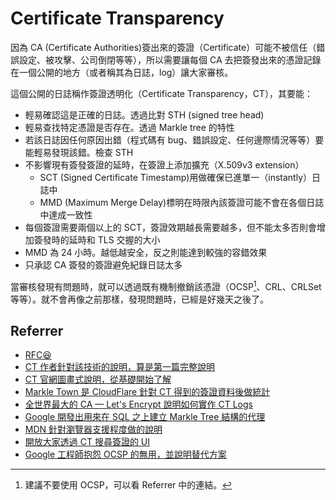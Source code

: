 # Certificate Transparency

因為 CA (Certificate Authorities)簽出來的簽證（Certificate）可能不被信任（錯誤設定、被攻擊、公司倒閉等等），所以需要讓每個 CA 去把簽發出來的憑證記錄在一個公開的地方（或者稱其為日誌，log）讓大家審核。

這個公開的日誌稱作簽證透明化（Certificate Transparency，CT），其要能：

-   輕易確認這是正確的日誌。透過比對 STH (signed tree head)
-   輕易查找特定憑證是否存在。透過 Markle tree 的特性
-   若該日誌因任何原因出錯（程式碼有 bug、錯誤設定、任何邊際情況等等）要能輕易發現該錯。檢查 STH
-   不影響現有簽發簽證的延時，在簽證上添加擴充（X.509v3 extension）
    -   SCT (Signed Certificate Timestamp)用做確保已進單一（instantly）日誌中
    -   MMD (Maximum Merge Delay)標明在時限內該簽證可能不會在各個日誌中達成一致性
-   每個簽證需要兩個以上的 SCT，簽證效期越長需要越多，但不能太多否則會增加簽發時的延時和 TLS 交握的大小
-   MMD 為 24 小時。越低越安全，反之則能達到較強的容錯效果
-   只承認 CA 簽發的簽證避免紀錄日誌太多

當審核發現有問題時，就可以透過既有機制撤銷該憑證（OCSP[^1]、CRL、CRLSet 等等）。就不會再像之前那樣，發現問題時，已經是好幾天之後了。

## Referrer

-   [RFC😆](https://datatracker.ietf.org/doc/html/rfc6962)
-   [CT 作者針對該技術的說明，算是第一篇完整說明](https://queue.acm.org/detail.cfm?id=2668154)
-   [CT 官網圖畫式說明，從基礎開始了解](https://certificate.transparency.dev/howctworks/)
-   [Markle Town 是 CloudFlare 針對 CT 得到的簽證資料後做統計](https://ct.cloudflare.com)
-   [全世界最大的 CA — Let's Encrypt 說明如何實作 CT Logs](https://letsencrypt.org/2019/11/20/how-le-runs-ct-logs.html)
-   [Google 開發出用來在 SQL 之上建立 Markle Tree 結構的代理](https://github.com/google/trillian/)
-   [MDN 針對瀏覽器支援程度做的說明](https://developer.mozilla.org/en-US/docs/Web/Security/Certificate_Transparency#browser_requirements)
-   [開放大家透過 CT 搜尋簽證的 UI](https://ui.ctsearch.entrust.com/ui/ctsearchui)
-   [Google 工程師抱怨 OCSP 的無用，並說明替代方案](https://www.imperialviolet.org/2014/04/19/revchecking.html)

[^1]: 建議不要使用 OCSP，可以看 Referrer 中的連結。
